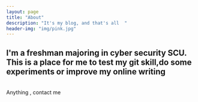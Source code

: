 ```yaml
---
layout: page
title: "About"
description: "It's my blog, and that's all  " 
header-img: "img/pink.jpg"
---
```


  I'm a freshman majoring in cyber security SCU.
  <br> This is a place for me to test my git skill,do some experiments or improve my online writing 
---
  <br> Anything , contact me





